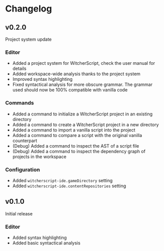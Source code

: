 <!-- Warning: This file is automatically copied from docs/user-manual/changelog.md into editors/vscode/CHANGELOG.md when changes are made to it! -->

# Changelog


## v0.2.0
Project system update

### Editor
- Added a project system for WitcherScript, check the user manual for details
- Added workspace-wide analysis thanks to the project system
- Improved syntax highlighting 
- Fixed syntactical analysis for more obscure grammar. The grammar used should now be 100% compatible with vanilla code

### Commands
- Added a command to initialize a WitcherScript project in an existing directory
- Added a command to create a WitcherScript project in a new directory
- Added a command to import a vanilla script into the project
- Added a command to compare a script with the original vanilla counterpart
- (Debug) Added a command to inspect the AST of a script file
- (Debug) Added a command to inspect the dependency graph of projects in the workspace 

### Configuration
- Added `witcherscript-ide.gameDirectory` setting
- Added `witcherscript-ide.contentRepositories` setting


## v0.1.0
Initial release

### Editor
- Added syntax highlighting
- Added basic syntactical analysis